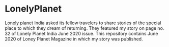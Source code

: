 # LonelyPlanet

Lonely planet India asked its fellow travelers to share stories of the special place to which they dream of returning. They featured my story on page no. 32 of Lonely Planet India June 2020 issue. This repository contains June 2020 of Loney Planet Magazine in which my story was published.
